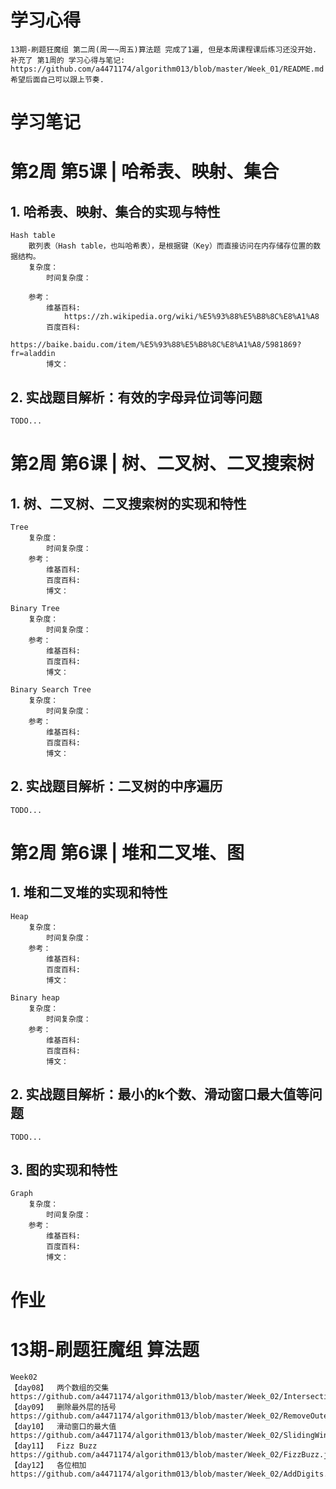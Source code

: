 # 学习心得

    13期-刷题狂魔组 第二周(周一~周五)算法题 完成了1遍, 但是本周课程课后练习还没开始.
    补充了 第1周的 学习心得与笔记: https://github.com/a4471174/algorithm013/blob/master/Week_01/README.md
    希望后面自己可以跟上节奏.



# 学习笔记

# 第2周 第5课 | 哈希表、映射、集合

##   1. 哈希表、映射、集合的实现与特性
    Hash table    
        散列表（Hash table，也叫哈希表），是根据键（Key）而直接访问在内存储存位置的数据结构。       
        复杂度：
            时间复杂度：
               
        参考：
            维基百科:
                https://zh.wikipedia.org/wiki/%E5%93%88%E5%B8%8C%E8%A1%A8
            百度百科:
                https://baike.baidu.com/item/%E5%93%88%E5%B8%8C%E8%A1%A8/5981869?fr=aladdin
            博文：
                

##   2. 实战题目解析：有效的字母异位词等问题
    TODO...

# 第2周 第6课 | 树、二叉树、二叉搜索树

##   1. 树、二叉树、二叉搜索树的实现和特性
    Tree          
        复杂度：
            时间复杂度：              
        参考：
            维基百科:
            百度百科:
            博文：

    Binary Tree          
        复杂度：
            时间复杂度：              
        参考：
            维基百科:
            百度百科:
            博文：   
    
    Binary Search Tree          
        复杂度：
            时间复杂度：              
        参考：
            维基百科:
            百度百科:
            博文：   
                         
##   2. 实战题目解析：二叉树的中序遍历
    TODO...

# 第2周 第6课 | 堆和二叉堆、图

##   1. 堆和二叉堆的实现和特性
    Heap          
        复杂度：
            时间复杂度：              
        参考：
            维基百科:
            百度百科:
            博文：       

    Binary heap           
        复杂度：
            时间复杂度：              
        参考：
            维基百科:
            百度百科:
            博文：   
            
##   2. 实战题目解析：最小的k个数、滑动窗口最大值等问题
    TODO...
    
##   3. 图的实现和特性
    Graph          
        复杂度：
            时间复杂度：              
        参考：
            维基百科:
            百度百科:
            博文：   

# 作业
    
            
# 13期-刷题狂魔组 算法题
    Week02
    【day08】  两个数组的交集     https://github.com/a4471174/algorithm013/blob/master/Week_02/IntersectionOfTwoArrays.java
    【day09】  删除最外层的括号   https://github.com/a4471174/algorithm013/blob/master/Week_02/RemoveOuterParentheses.java
    【day10】  滑动窗口的最大值   https://github.com/a4471174/algorithm013/blob/master/Week_02/SlidingWindowMaximum.java
    【day11】  Fizz Buzz        https://github.com/a4471174/algorithm013/blob/master/Week_02/FizzBuzz.java
    【day12】  各位相加          https://github.com/a4471174/algorithm013/blob/master/Week_02/AddDigits.java
    